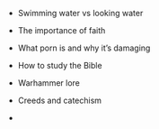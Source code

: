 - Swimming water vs looking water

- The importance of faith

- What porn is and why it’s damaging

- How to study the Bible

- Warhammer lore

- Creeds and catechism

- 